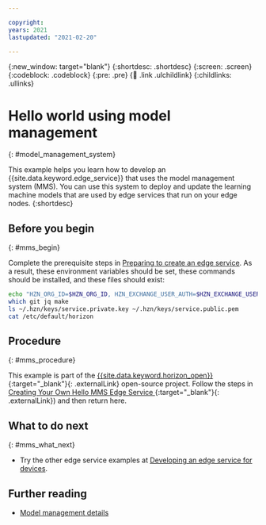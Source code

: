 ```yaml
---

copyright:
years: 2021
lastupdated: "2021-02-20"

---
```


{:new_window: target="blank"}
{:shortdesc: .shortdesc}
{:screen: .screen}
{:codeblock: .codeblock}
{:pre: .pre}
{:child: .link .ulchildlink}
{:childlinks: .ullinks}

# Hello world using model management
{: #model_management_system}

This example helps you learn how to develop an {{site.data.keyword.edge_service}} that uses the model management system (MMS). You can use this system to deploy and update the learning machine models that are used by edge services that run on your edge nodes.
{:shortdesc}

## Before you begin
{: #mms_begin}

Complete the prerequisite steps in [Preparing to create an edge service](service_containers.md). As a result, these environment variables should be set, these commands should be installed, and these files should exist:

```bash
echo "HZN_ORG_ID=$HZN_ORG_ID, HZN_EXCHANGE_USER_AUTH=$HZN_EXCHANGE_USER_AUTH, DOCKER_HUB_ID=$DOCKER_HUB_ID"
which git jq make
ls ~/.hzn/keys/service.private.key ~/.hzn/keys/service.public.pem
cat /etc/default/horizon
```

## Procedure
{: #mms_procedure}

This example is part of the [{{site.data.keyword.horizon_open}} ](https://github.com/open-horizon/){:target="_blank"}{: .externalLink} open-source project. Follow the steps in [Creating Your Own Hello MMS Edge Service ](https://github.com/open-horizon/examples/blob/master/edge/services/helloMMS/CreateService.md){:target="_blank"}{: .externalLink}) and then return here.

## What to do next
{: #mms_what_next}

* Try the other edge service examples at [Developing an edge service for devices](developing.md).

## Further reading

* [Model management details](../developing/model_management_details.md)
